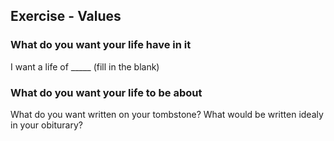 ## Exercise - Values

### What do you want your life have in it
I want a life of _____ (fill in the blank)

### What do you want your life to be about
What do you want written on your tombstone?  What would be written idealy in your obiturary? 

